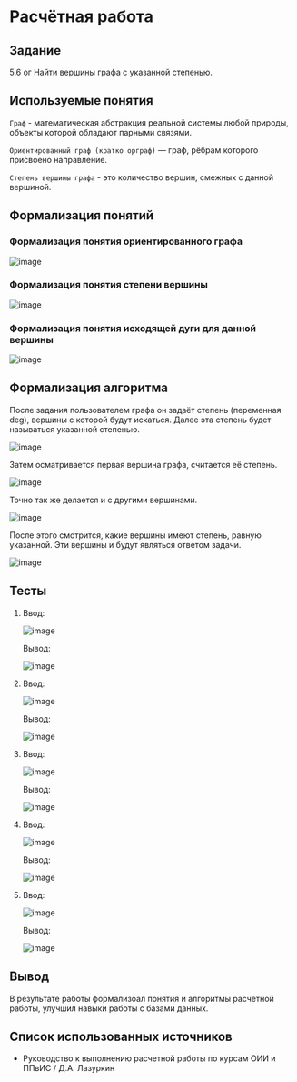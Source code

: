 # Расчётная работа
## Задание
5.6 ог Найти вершины графа с указанной степенью.
## Используемые понятия
`Граф` - математическая абстракция реальной системы любой природы, объекты которой обладают парными связями.

`Ориентированный граф (кратко орграф)` — граф, рёбрам которого присвоено направление.

`Степень вершины графа` - это количество вершин, смежных с данной вершиной.
## Формализация понятий
### Формализация понятия ориентированного графа
![image](https://github.com/iis-32170x/RPIIS/assets/147268285/c68fc1e1-0eae-47cf-9ecf-da029274eef0)
### Формализация понятия степени вершины
![image](https://github.com/iis-32170x/RPIIS/assets/147268285/4e53cf4b-8d5f-46bf-a728-137898285bd2)
### Формализация понятия исходящей дуги для данной вершины
![image](https://github.com/iis-32170x/RPIIS/assets/147268285/9e6bca36-c740-4339-b302-bae0e7576ce3)
## Формализация алгоритма
После задания пользователем графа он задаёт степень (переменная deg), вершины с которой будут искаться. Далее эта степень будет называться указанной степенью.

![image](https://github.com/iis-32170x/RPIIS/assets/147268285/d7da2dee-58a6-4ff9-991a-56329438f12a)

Затем осматривается первая вершина графа, считается её степень.

![image](https://github.com/iis-32170x/RPIIS/assets/147268285/fdf6715c-c64b-459e-934b-332d19a4cc71)

Точно так же делается и с другими вершинами.

![image](https://github.com/iis-32170x/RPIIS/assets/147268285/159ceb20-2419-44b2-9581-5259e74bb800)

После этого смотрится, какие вершины имеют степень, равную указанной. Эти вершины и будут являться ответом задачи.

![image](https://github.com/iis-32170x/RPIIS/assets/147268285/f6c4191c-d503-4548-ac70-7da5d3e21d34)

## Тесты
1. Ввод:
   
   ![image](https://github.com/iis-32170x/RPIIS/assets/147268285/1fa46cf1-8b5a-407b-965b-3f746ba5bea5)
   
   Вывод:
   
   ![image](https://github.com/iis-32170x/RPIIS/assets/147268285/8bb766fb-0934-4bbc-99b8-8e8dc1b84442)
   
2. Ввод:
   
   ![image](https://github.com/iis-32170x/RPIIS/assets/147268285/a648f0ae-8c90-4256-b5a5-aac27af5be53)
   
   Вывод:
   
   ![image](https://github.com/iis-32170x/RPIIS/assets/147268285/16854a28-82a0-4916-9a2c-fbde2f74cd8a)
   
3. Ввод:
   
   ![image](https://github.com/iis-32170x/RPIIS/assets/147268285/39198217-e72d-4f55-bcdf-16a41f975fc5)
   
   Вывод:
   
   ![image](https://github.com/iis-32170x/RPIIS/assets/147268285/31c49343-eb02-49b4-9743-3b616119f307)
   
4. Ввод:
   
   ![image](https://github.com/iis-32170x/RPIIS/assets/147268285/99013fd7-1a0e-4141-a2b7-0adb307c7272)
   
   Вывод:
   
   ![image](https://github.com/iis-32170x/RPIIS/assets/147268285/2691aac0-4d01-445f-803b-6bd25c5a1a36)
   
5. Ввод:
    
   ![image](https://github.com/iis-32170x/RPIIS/assets/147268285/dba070ea-9b86-4677-aa6e-c20023bf15e1)
   
   Вывод:
   
   ![image](https://github.com/iis-32170x/RPIIS/assets/147268285/3e618f06-502e-46c6-9a85-60ba63e6fdb0)
## Вывод
В результате работы формализоал понятия и алгоритмы расчётной работы, улучшил навыки работы с базами данных.
## Список использованных источников
- Руководство к выполнению расчетной работы по курсам ОИИ и ППвИС / Д.А. Лазуркин

